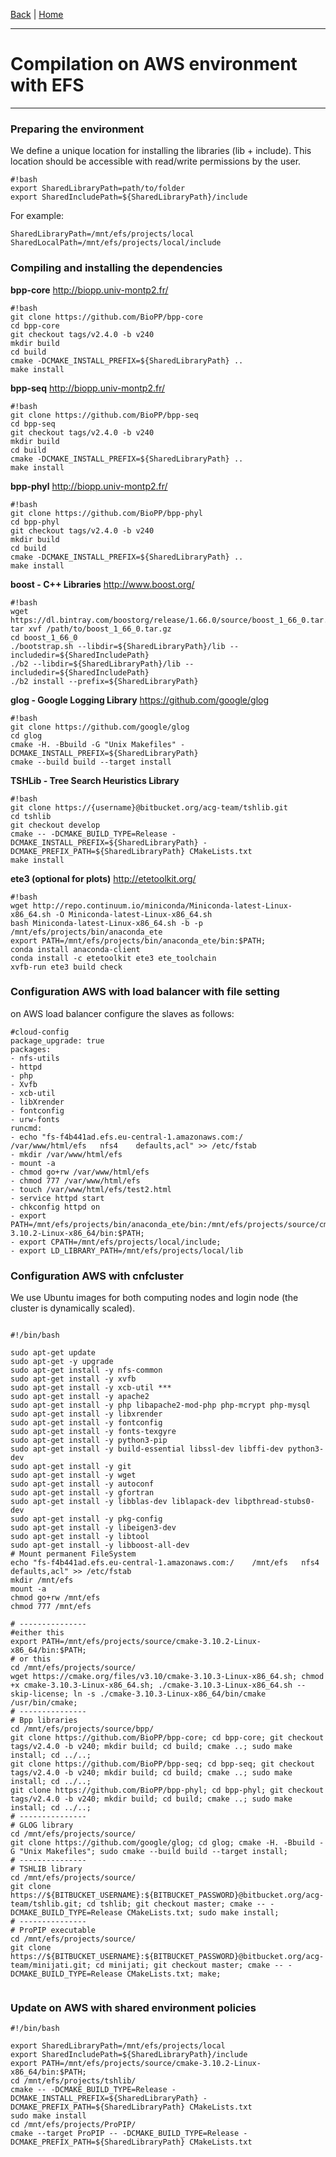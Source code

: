 [Back](./Index.md) | [Home](https://github.com/acg-team/ProPIP/wiki/ProPIP:-Progressive-Multiple-Sequence-Alignment-with-Poisson-Indel-Process)

---
# Compilation on AWS environment with EFS
---

### Preparing the environment


We define a unique location for installing the libraries (lib + include). This location should be accessible with read/write permissions by the user.


```
#!bash
export SharedLibraryPath=path/to/folder
export SharedIncludePath=${SharedLibraryPath}/include

```

For example:


```
SharedLibraryPath=/mnt/efs/projects/local
SharedLocalPath=/mnt/efs/projects/local/include
```



### Compiling and installing the dependencies


**bpp-core** http://biopp.univ-montp2.fr/

```
#!bash
git clone https://github.com/BioPP/bpp-core
cd bpp-core
git checkout tags/v2.4.0 -b v240
mkdir build
cd build
cmake -DCMAKE_INSTALL_PREFIX=${SharedLibraryPath} ..
make install
```

**bpp-seq** http://biopp.univ-montp2.fr/

```
#!bash
git clone https://github.com/BioPP/bpp-seq
cd bpp-seq
git checkout tags/v2.4.0 -b v240
mkdir build
cd build
cmake -DCMAKE_INSTALL_PREFIX=${SharedLibraryPath} ..
make install
```

**bpp-phyl**  http://biopp.univ-montp2.fr/

```
#!bash
git clone https://github.com/BioPP/bpp-phyl
cd bpp-phyl
git checkout tags/v2.4.0 -b v240
mkdir build
cd build
cmake -DCMAKE_INSTALL_PREFIX=${SharedLibraryPath} ..
make install
```

**boost - C++ Libraries** http://www.boost.org/

```
#!bash
wget https://dl.bintray.com/boostorg/release/1.66.0/source/boost_1_66_0.tar.gz
tar xvf /path/to/boost_1_66_0.tar.gz
cd boost_1_66_0
./bootstrap.sh --libdir=${SharedLibraryPath}/lib --includedir=${SharedIncludePath}
./b2 --libdir=${SharedLibraryPath}/lib --includedir=${SharedIncludePath}
./b2 install --prefix=${SharedLibraryPath}
```

**glog - Google Logging Library** https://github.com/google/glog

```
#!bash
git clone https://github.com/google/glog
cd glog
cmake -H. -Bbuild -G "Unix Makefiles" -DCMAKE_INSTALL_PREFIX=${SharedLibraryPath}
cmake --build build --target install

```


**TSHLib - Tree Search Heuristics Library** 

```
#!bash
git clone https://{username}@bitbucket.org/acg-team/tshlib.git
cd tshlib
git checkout develop
cmake -- -DCMAKE_BUILD_TYPE=Release -DCMAKE_INSTALL_PREFIX=${SharedLibraryPath} -DCMAKE_PREFIX_PATH=${SharedLibraryPath} CMakeLists.txt
make install
```


**ete3  (optional for plots)** http://etetoolkit.org/

```
#!bash
wget http://repo.continuum.io/miniconda/Miniconda-latest-Linux-x86_64.sh -O Miniconda-latest-Linux-x86_64.sh
bash Miniconda-latest-Linux-x86_64.sh -b -p /mnt/efs/projects/bin/anaconda_ete
export PATH=/mnt/efs/projects/bin/anaconda_ete/bin:$PATH;
conda install anaconda-client
conda install -c etetoolkit ete3 ete_toolchain
xvfb-run ete3 build check
```



### Configuration AWS with load balancer with file setting


on AWS load balancer configure the slaves as follows:

```
#cloud-config
package_upgrade: true
packages:
- nfs-utils
- httpd
- php
- Xvfb
- xcb-util
- libXrender
- fontconfig
- urw-fonts
runcmd:
- echo "fs-f4b441ad.efs.eu-central-1.amazonaws.com:/    /var/www/html/efs   nfs4    defaults,acl" >> /etc/fstab
- mkdir /var/www/html/efs
- mount -a
- chmod go+rw /var/www/html/efs
- chmod 777 /var/www/html/efs
- touch /var/www/html/efs/test2.html
- service httpd start
- chkconfig httpd on
- export PATH=/mnt/efs/projects/bin/anaconda_ete/bin:/mnt/efs/projects/source/cmake-3.10.2-Linux-x86_64/bin:$PATH;
- export CPATH=/mnt/efs/projects/local/include;
- export LD_LIBRARY_PATH=/mnt/efs/projects/local/lib
```

### Configuration AWS with cnfcluster 

We use Ubuntu images for both computing nodes and login node (the cluster is dynamically scaled).

```

#!/bin/bash

sudo apt-get update
sudo apt-get -y upgrade
sudo apt-get install -y nfs-common
sudo apt-get install -y xvfb
sudo apt-get install -y xcb-util ***
sudo apt-get install -y apache2
sudo apt-get install -y php libapache2-mod-php php-mcrypt php-mysql
sudo apt-get install -y libxrender
sudo apt-get install -y fontconfig
sudo apt-get install -y fonts-texgyre
sudo apt-get install -y python3-pip
sudo apt-get install -y build-essential libssl-dev libffi-dev python3-dev
sudo apt-get install -y git
sudo apt-get install -y wget
sudo apt-get install -y autoconf
sudo apt-get install -y gfortran
sudo apt-get install -y libblas-dev liblapack-dev libpthread-stubs0-dev
sudo apt-get install -y pkg-config
sudo apt-get install -y libeigen3-dev
sudo apt-get install -y libtool
sudo apt-get install -y libboost-all-dev
# Mount permanent FileSystem
echo "fs-f4b441ad.efs.eu-central-1.amazonaws.com:/    /mnt/efs   nfs4    defaults,acl" >> /etc/fstab
mkdir /mnt/efs
mount -a
chmod go+rw /mnt/efs
chmod 777 /mnt/efs

# ---------------
#either this
export PATH=/mnt/efs/projects/source/cmake-3.10.2-Linux-x86_64/bin:$PATH;
# or this
cd /mnt/efs/projects/source/
wget https://cmake.org/files/v3.10/cmake-3.10.3-Linux-x86_64.sh; chmod +x cmake-3.10.3-Linux-x86_64.sh; ./cmake-3.10.3-Linux-x86_64.sh --skip-license; ln -s ./cmake-3.10.3-Linux-x86_64/bin/cmake /usr/bin/cmake;
# ---------------
# Bpp libraries
cd /mnt/efs/projects/source/bpp/
git clone https://github.com/BioPP/bpp-core; cd bpp-core; git checkout tags/v2.4.0 -b v240; mkdir build; cd build; cmake ..; sudo make install; cd ../..;
git clone https://github.com/BioPP/bpp-seq; cd bpp-seq; git checkout tags/v2.4.0 -b v240; mkdir build; cd build; cmake ..; sudo make install; cd ../..;
git clone https://github.com/BioPP/bpp-phyl; cd bpp-phyl; git checkout tags/v2.4.0 -b v240; mkdir build; cd build; cmake ..; sudo make install; cd ../..;
# ---------------
# GLOG library
cd /mnt/efs/projects/source/
git clone https://github.com/google/glog; cd glog; cmake -H. -Bbuild -G "Unix Makefiles"; sudo cmake --build build --target install;
# ---------------
# TSHLIB library
cd /mnt/efs/projects/source/
git clone https://${BITBUCKET_USERNAME}:${BITBUCKET_PASSWORD}@bitbucket.org/acg-team/tshlib.git; cd tshlib; git checkout master; cmake -- -DCMAKE_BUILD_TYPE=Release CMakeLists.txt; sudo make install;
# ---------------
# ProPIP executable
cd /mnt/efs/projects/source/
git clone https://${BITBUCKET_USERNAME}:${BITBUCKET_PASSWORD}@bitbucket.org/acg-team/minijati.git; cd minijati; git checkout master; cmake -- -DCMAKE_BUILD_TYPE=Release CMakeLists.txt; make;


```


### Update on AWS with shared environment policies


```
#!/bin/bash

export SharedLibraryPath=/mnt/efs/projects/local
export SharedIncludePath=${SharedLibraryPath}/include
export PATH=/mnt/efs/projects/source/cmake-3.10.2-Linux-x86_64/bin:$PATH;
cd /mnt/efs/projects/tshlib/
cmake -- -DCMAKE_BUILD_TYPE=Release -DCMAKE_INSTALL_PREFIX=${SharedLibraryPath} -DCMAKE_PREFIX_PATH=${SharedLibraryPath} CMakeLists.txt
sudo make install
cd /mnt/efs/projects/ProPIP/
cmake --target ProPIP -- -DCMAKE_BUILD_TYPE=Release -DCMAKE_PREFIX_PATH=${SharedLibraryPath} CMakeLists.txt
```
